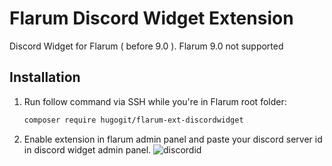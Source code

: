 # Flarum Discord Widget Extension

Discord Widget for Flarum ( before 9.0 ).
Flarum 9.0 not supported

## Installation

1. Run follow command via SSH while you're in Flarum root folder:

    ```bash
    composer require hugogit/flarum-ext-discordwidget
    ```
   
2. Enable extension in flarum admin panel and paste your discord server id in discord widget admin panel.
![discordid](https://cloud.githubusercontent.com/assets/10034391/25911372/e1a9c9ec-35b3-11e7-93de-376e3c2de202.png)

